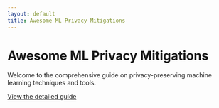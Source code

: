 ```yaml
---
layout: default
title: Awesome ML Privacy Mitigations
---
```


# Awesome ML Privacy Mitigations

Welcome to the comprehensive guide on privacy-preserving machine learning techniques and tools.

[View the detailed guide](DETAILED.md) 